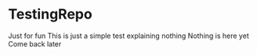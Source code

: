 # TestingRepo
Just for fun
This is just a simple test explaining nothing
Nothing is here yet
Come back later
